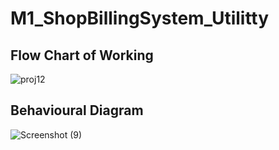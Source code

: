 # M1_ShopBillingSystem_Utilitty
## Flow Chart of Working
![proj12](https://user-images.githubusercontent.com/98815258/153601122-490d328c-5746-476c-aff0-c520cb402107.JPG)

## Behavioural Diagram
![Screenshot (9)](https://user-images.githubusercontent.com/98815258/153601205-2dc41731-fb41-4206-9145-9cbe38dfeeaf.png)
